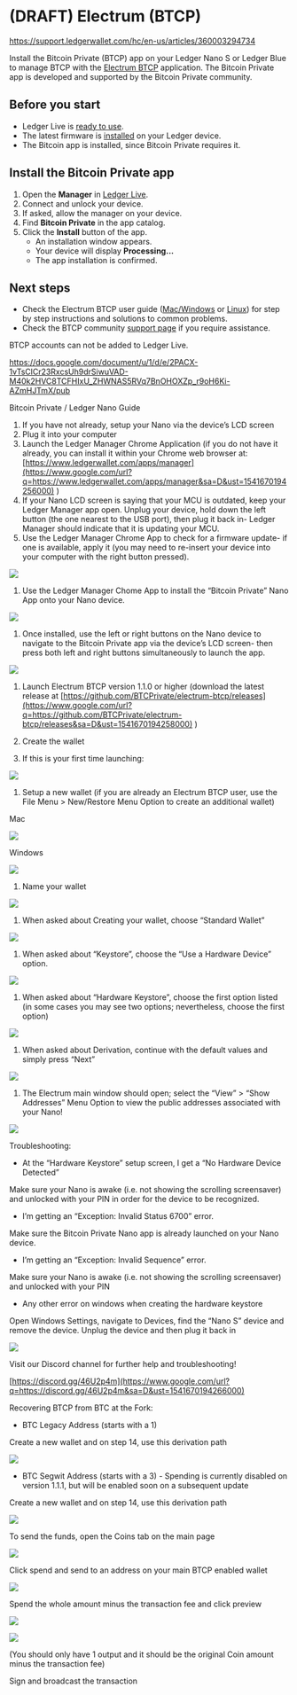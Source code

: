 # (DRAFT) Electrum (BTCP)

https://support.ledgerwallet.com/hc/en-us/articles/360003294734

Install the Bitcoin Private (BTCP) app on your Ledger Nano S or Ledger Blue to manage BTCP with the [Electrum BTCP](https://www.google.com/url?q=https://github.com/BTCPrivate/electrum-btcp/releases&sa=D&ust=1536574656535000) application. The Bitcoin Private app is developed and supported by the Bitcoin Private community.

## Before you start

-   Ledger Live is [ready to use](https://support.ledgerwallet.com/hc/en-us/articles/360006395233).
-   The latest firmware is [installed](https://support.ledgerwallet.com/hc/en-us/articles/360002731113) on your Ledger device.
-   The Bitcoin app is installed, since Bitcoin Private requires it.

## Install the Bitcoin Private app

1.  Open the **Manager** in [Ledger Live](https://ledger.com/live).
2.  Connect and unlock your device.
3.  If asked, allow the manager on your device.
4.  Find **Bitcoin Private** in the app catalog.
5.  Click the **Install** button of the app.
    -   An installation window appears.
    -   Your device will display **Processing...**
    -   The app installation is confirmed.

## Next steps

-   Check the Electrum BTCP user guide ([Mac/Windows](https://docs.google.com/document/u/1/d/e/2PACX-1vTsClCr23RxcsUh9drSiwuVAD-M40k2HVC8TCFHIxU_ZHWNAS5RVq7BnOHOXZp_r9oH6Ki-AZmHJTmX/pub)  or  [Linux](https://github.com/BTCPrivate/electrum-btcp#for-linux)) for step by step instructions and solutions to common problems.
-   Check the BTCP community [support page](https://support.btcprivate.org/)  if you require assistance.

BTCP accounts can not be added to Ledger Live.

  

  

https://docs.google.com/document/u/1/d/e/2PACX-1vTsClCr23RxcsUh9drSiwuVAD-M40k2HVC8TCFHIxU_ZHWNAS5RVq7BnOHOXZp_r9oH6Ki-AZmHJTmX/pub

  

Bitcoin Private / Ledger Nano Guide

1.  If you have not already, setup your Nano via the device’s LCD screen
2.  Plug it into your computer
3.  Launch the Ledger Manager Chrome Application (if you do not have it already, you can install it within your Chrome web browser at:  [https://www.ledgerwallet.com/apps/manager](https://www.google.com/url?q=https://www.ledgerwallet.com/apps/manager&sa=D&ust=1541670194256000) )
4.  If your Nano LCD screen is saying that your MCU is outdated, keep your Ledger Manager app open. Unplug your device, hold down the left button (the one nearest to the USB port), then plug it back in- Ledger Manager should indicate that it is updating your MCU.
5.  Use the Ledger Manager Chrome App to check for a firmware update- if one is available, apply it (you may need to re-insert your device into your computer with the right button pressed).

![](https://lh3.googleusercontent.com/xspsF41iVQx9Arzqyk8i0xPqXmwE4kFJm7srE-g-yBsUtOvQoIPH6Xryl0SZrb0ZOYib-pAhJbnrt7UT3F4GIGMaMXJj_XpSCr52ORJvh4nSAl-l_nxKUtx098jRr0M7WkeHnjnG)

1.  Use the Ledger Manager Chome App to install the “Bitcoin Private” Nano App onto your Nano device.

![](https://lh5.googleusercontent.com/BvIsAj2WBXJrr3u5m46UHTiHobdz3CWhwtS4V1idQLOzcF1MzZCNk6c_85QyTBQBRvBrHmTPs9iwu4lPDfQrGEkJtW01RPZ7sUmp4P6vkb_PL9oVHSq_NI3AqViR0ourP7H4-jQD)

1.  Once installed, use the left or right buttons on the Nano device to navigate to the Bitcoin Private app via the device’s LCD screen- then press both left and right buttons simultaneously to launch the app.

![](https://lh4.googleusercontent.com/09neKxb6a9vQwaeSMBLapGJi7imy_ZHvanit6a-m2-t0vdAQQAbOIepMhkWkDujftqK1VbmKPuc06kENFGeRVH5oXCqalEYHFsXG8jZcaJnnwnnlwamIuDB3LrNto1isQPq5-snU)

1.  Launch Electrum BTCP version 1.1.0 or higher (download the latest release at  [https://github.com/BTCPrivate/electrum-btcp/releases](https://www.google.com/url?q=https://github.com/BTCPrivate/electrum-btcp/releases&sa=D&ust=1541670194258000) )
2.  Create the wallet

1.  If this is your first time launching:

![](https://lh5.googleusercontent.com/8gTEpdZJalTnL7gsCaEuuZsEpCbieXNMvi7Es_GbY9QWbsFntsMsqDRjZTLGrUgZFUBvOHOgltyjBopR2TU3ClDioM5oSAI8UJeMxaWkVIK5ALoyCiyoQ_Nu6NsRaQdpULn94jGC)

1.  Setup a new wallet (if you are already an Electrum BTCP user, use the File Menu > New/Restore Menu Option to create an additional wallet)

Mac

![](https://lh3.googleusercontent.com/qv2DGV0R7yBkQwDEwDlu_kTh22jsJ4v2poRuVEZvTERYA36JNIBhpKLaIDXCZmrdgK8rIaFux8B-NvejRQoOADdw0QomcSD2tpg0b3xrgZW6895lV8XgFCKjiU5bT2I35mQfpIvI)

Windows

![](https://lh4.googleusercontent.com/Z4Ukm2SJ8aWcLzYVLqFFp7yD9rVa1oVZ9bXIlr0Q4edX0eJXCy1cTonZHMDCGaItBTkL36_oDIo-i5A7arMEFKJjF0mxHZhgX1TW41AB08dcPPAh5tEGxVfZ_Erw9kfPXe3_ZmsW)

1.  Name your wallet

![](https://lh3.googleusercontent.com/pzmzJHzx0boRAD6z5o4x97_RgaqHLJiETtEmPGC3xeZRqil94dUqkOa5FiRNrCPAwHHjWgqIliGP-_d0dwknMq-CCKclJQb-2GI4Ya46hC0GVMm9DMd1E6CmjQAPTj9J4pu1svK1)

1.  When asked about Creating your wallet, choose “Standard Wallet”

![](https://lh3.googleusercontent.com/epi4lUQuhQ3qLnh-d5jHHltI8L1Rou7qOP3LeKq-grEgGzqr5vymP8wnUKWukwyyoegg2BeSQUPe3d-y3NnfZqITEI2MR2jsXJdWPEplk51wig_Qba7OpQB6GshzTHYPMR7P5HnT)

1.  When asked about “Keystore”, choose the “Use a Hardware Device” option.

![](https://lh4.googleusercontent.com/FkGaaM1OGj35M9KT3ZPFeXA9fMG84mk7lk9pf7VCdVQPYHS0P9R4vTmPMYRglK22zFg1ApAwGE0w2AHk-jkukxvxKbtK-0H7qxGOHvnXZ1IctmyDUzW27q8ujEotYgVcXoaX1Kv7)

1.  When asked about “Hardware Keystore”, choose the first option listed (in some cases you may see two options; nevertheless, choose the first option)

![](https://lh5.googleusercontent.com/5wO5tJCWMGXZVh66qFehxy7-Pv3bwv0USlUYinBayaThcPBQL4Clj2iPWd-rJHKpyiMH4yGL3-8tskn2LIWU13THNy2YNrYuVsiSYRgQMZU6MbzcqhYrnIlIOm1Z46Nl3Gbf_1tC)

1.  When asked about Derivation, continue with the default values and simply press “Next”

![](https://lh6.googleusercontent.com/X6oiKpMCnCy11PsxOuGzQbSOoGyNDfi4kNUhdOlahtbrdP05GoNPoI9g-nf0lqqz3Fv6zDNdLqq3GjFH272H1QAxmjmifv495Gg03pPUosPzw2NyTNieob-NZ00KEFSJSwXDl6Fz)

1.  The Electrum main window should open; select the “View” > “Show Addresses” Menu Option to view the public addresses associated with your Nano!

![](https://lh6.googleusercontent.com/8X3we0OqxeP0Tlo6h-Hryf5IpFSsRdBawb5MjQBNL2GDWK8j1owIArB9q5zj4Ndwr2cHhqXnZ_5U8a64jOBYbZfAHOtrQ3lBgEZgnmolF8K2Qyb9--BR9oDiu2wUrqTubbNGiMjm)

Troubleshooting:

-   At the “Hardware Keystore” setup screen, I get a “No Hardware Device Detected”

Make sure your Nano is awake (i.e. not showing the scrolling screensaver) and unlocked with your PIN in order for the device to be recognized.

-   I’m getting an “Exception: Invalid Status 6700” error.

Make sure the Bitcoin Private Nano app is already launched on your Nano device.

-   I’m getting an “Exception: Invalid Sequence” error.

Make sure your Nano is awake (i.e. not showing the scrolling screensaver) and unlocked with your PIN

-   Any other error on windows when creating the hardware keystore

Open Windows Settings, navigate to Devices, find the “Nano S” device and remove the device. Unplug the device and then plug it back in

![](https://lh6.googleusercontent.com/XgCais9_E7ysf2172l-EjEQ5j2zbIreNokqXn7_miVfvQqyS7eKwo5fRcUrFlpHO_aL-X7_FXTv6YIkViMX-7niIMFddkjERC5m_e2SQkDHwA-zOLmKKvV_3OO1yO74G2PZ4mZBO)

Visit our Discord channel for further help and troubleshooting!

[https://discord.gg/46U2p4m](https://www.google.com/url?q=https://discord.gg/46U2p4m&sa=D&ust=1541670194266000)

Recovering BTCP from BTC at the Fork:

-   BTC Legacy Address (starts with a 1)

Create a new wallet and on step 14, use this derivation path

![](https://lh5.googleusercontent.com/G1fKjQbbRitVeryaIDT_0nlAQN3huwxcivsmdsN9MYkN75rYFNB4NtZpR3Ro1cf9vM_qaSri2nJfl0pH59v4II3aapt-EB65Y9zsRLbdAzN9xycbSFZj7-QRKCjusIxllZ4LQGNS)

-   BTC Segwit Address (starts with a 3) -  Spending is currently disabled on version 1.1.1, but will be enabled soon on a subsequent update

Create a new wallet and on step 14, use this derivation path

![](https://lh5.googleusercontent.com/YZXIrlb17zCAKfCFBoqMqN4A6bdVPbk1b3pvBMdUm8e76idJ9yfIJ6XZxxJ8C_zTzZX-EbeusbVwTmcjza6bsxRSRpRaBweaza0tEcnIRrL-vcSM1olo-TeK1sd8yagjgYFJ4rc-)

To send the funds, open the Coins tab on the main page

![](https://lh4.googleusercontent.com/cotgld0pxgdeL7UbUIQrwDRY9AMsYCjtIxl7DADqvjYPSuyY7JFlTNggPAMkceB6KBINhhBSzN201QHlyzwbYtCf7Re3PRqY1tmuA3TilfGCN5-HEyuDkY1xxYb2E6wPZxHX3L9-)

Click spend and send to an address on your main BTCP enabled wallet

![](https://lh4.googleusercontent.com/AydYUrv0PyEO4VHGU3ZVQ0TRlUexPAeu4iMKnSySQk2SUxt9FsGfmayPYOSmIRLf9WQhBMK8uba_YB7Vzf0oFHQOD3znD0yg1hxFksSmglZmeYrC5DZ9RmX23TmVt2RerwxPmZBD)

Spend the whole amount minus the transaction fee and click preview

![](https://lh3.googleusercontent.com/JD2PiX9rVkTDpntcXo3Ly987ON1hfzCNHpB6uozgxqSpbnDcLKglzs7zYjb8LZJSughARfvleu3C7ewe8_hvRVhyWC4JCdyuKosIWf40gIpw6yXDj6Y0UZnuoR63pR0pVUbHZynU)

![](https://lh3.googleusercontent.com/BlWaknvKBzoQPd7Lko_uf73DCi2f9fye_GKrztUr1S5RdhyjY-az8E5Q7xIxWzMNtwq7onKmuF9kKtoQ0sLWUDQJSm6YvTFQJz8kq_voaMK6Of3TudJaYG7l7x1QQb_tWGL2rNqo)

(You should only have 1 output and it should be the original Coin amount minus the transaction fee)

Sign and broadcast the transaction